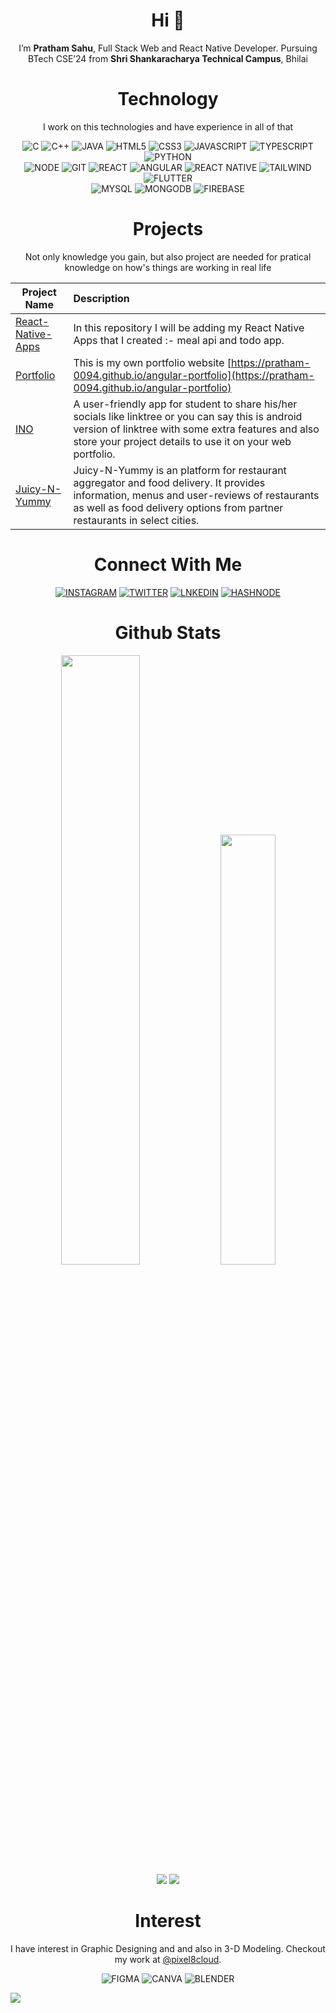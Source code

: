 <h1 align="center">Hi 👋</h1>

<p align="center">I’m <b>Pratham Sahu</b>, Full Stack Web and React Native Developer.
Pursuing BTech CSE’24 from <b>Shri Shankaracharya Technical Campus</b>, Bhilai</p>
 
 
<h1 align="center">Technology</h1>
<p align="center">I work on this technologies and have experience in all of that</p>

<div align="center">
 <img alt="C" src="https://img.shields.io/badge/c-%2300599C.svg?&style=for-the-badge&logo=c&logoColor=white"/>
 <img alt="C++" src="https://img.shields.io/badge/c++-%2300599C.svg?style=for-the-badge&logo=c%2B%2B&logoColor=white"/>
 <img alt="JAVA" src="https://img.shields.io/badge/Java-ED8B00?style=for-the-badge&logo=java&logoColor=white"/>
 <img alt="HTML5" src="https://img.shields.io/badge/HTML5-E34F26?style=for-the-badge&logo=html5&logoColor=white"/>
 <img alt="CSS3" src="https://img.shields.io/badge/CSS3-1572B6?style=for-the-badge&logo=css3&logoColor=white"/>
 <img alt="JAVASCRIPT" src="https://img.shields.io/badge/javascript-%23323330.svg?&style=for-the-badge&logo=javascript&logoColor=%23F7DF1E"/>
 <img alt="TYPESCRIPT" src="https://img.shields.io/badge/TypeScript-007ACC?style=for-the-badge&logo=typescript&logoColor=white"/>
 <img alt="PYTHON" src="https://img.shields.io/badge/python-3670A0?style=for-the-badge&logo=python&logoColor=white"/>
</div>
 
<div align="center">
 <img alt="NODE" src="https://img.shields.io/badge/Node.js-339933?style=for-the-badge&logo=nodedotjs&logoColor=white" />
 <img alt="GIT" src="https://img.shields.io/badge/git%20-%231572B6.svg?&style=for-the-badge&logo=git&logoColor=orange" />
 <img alt="REACT" src="https://img.shields.io/badge/React-20232A?style=for-the-badge&logo=react&logoColor=61DAFB" />
 <img alt="ANGULAR" src="https://img.shields.io/badge/Angular-DD0031?style=for-the-badge&logo=angular&logoColor=white"/>
 <img alt="REACT NATIVE" src="https://img.shields.io/badge/React_Native-20232A?style=for-the-badge&logo=react&logoColor=61DAFB" />
 <img alt="TAILWIND" src="https://img.shields.io/badge/Tailwind_CSS-38B2AC?style=for-the-badge&logo=tailwind-css&logoColor=white"/>
 <img alt="FLUTTER" src="https://img.shields.io/badge/Flutter-%2302569B.svg?style=for-the-badge&logo=Flutter&logoColor=white"/>
</div>

<div align="center">
 <img alt="MYSQL" src="https://img.shields.io/badge/MySQL-005C84?style=for-the-badge&logo=mysql&logoColor=white" />
 <img alt="MONGODB" src="https://img.shields.io/badge/MongoDB-4EA94B?style=for-the-badge&logo=mongodb&logoColor=white" />
 <img alt="FIREBASE" src="https://img.shields.io/badge/firebase-ffca28?style=for-the-badge&logo=firebase&logoColor=black" />
</div>


<h1 align="center">Projects</h1>
<p align="center">Not only knowledge you gain, but also project are needed for pratical knowledge on how's things are working in real life</p>

|Project Name|Description|
|--------|:----|  
|[React-Native-Apps](https://github.com/pratham-0094/React-Native-Apps)| In this repository I will be adding my React Native Apps that I created :- meal api and todo app. | 
|[Portfolio](https://github.com/pratham-0094/angular-portfolio)| This is my own portfolio website [https://pratham-0094.github.io/angular-portfolio](https://pratham-0094.github.io/angular-portfolio)| 
|[INO](https://github.com/prakhar-5447/INO)| A user-friendly app for student to share his/her socials like linktree or you can say this is android version of linktree with some extra features and also store your project details to use it on your web portfolio. |
|[Juicy-N-Yummy](https://github.com/pratham-0094/Juicy-N-Yummy)| Juicy-N-Yummy is an platform for restaurant aggregator and food delivery. It provides information, menus and user-reviews of restaurants as well as food delivery options from partner restaurants in select cities. |
 
 
<h1 align="center">Connect With Me</h1>

<p align="center">
 <a href="https://instagram.com/pratham_0094"><img alt="INSTAGRAM" src="https://img.shields.io/badge/Instagram-E4405F?style=for-the-badge&logo=instagram&logoColor=white"/></a>
 <a href="https://twitter.com/pratham_0094"><img alt="TWITTER" src="https://img.shields.io/badge/Twitter-1DA1F2?style=for-the-badge&logo=twitter&logoColor=white"/></a>
 <a href="https://www.linkedin.com/in/pratham-sahu-513a00206"><img alt="LNKEDIN" src="https://img.shields.io/badge/linkedin-%230077B5.svg?style=for-the-badge&logo=linkedin&logoColor=white"/></a>
 <a href="https://discord.gg/yS4RsAkDHv"><img alt="HASHNODE" src="https://img.shields.io/badge/Discord-5865F2?style=for-the-badge&logo=discord&logoColor=white" /></a>
</p>
  
  
<h1 align="center">Github Stats</h1>

<div align="center" >
<img width="50%" src="https://github-readme-stats.vercel.app/api?username=pratham-0094&show_icons=true">
<img width="42%" src="https://github-readme-stats.vercel.app/api/top-langs/?username=pratham-0094&layout=compact">
</div> 
 <div align="center">
 <img src="https://github-readme-streak-stats.herokuapp.com/?user=pratham-0094&)">
 <img src="https://activity-graph.herokuapp.com/graph?username=pratham-0094&bg_color=FFFFFF&color=000000&line=000000&point=00FF00"></div>
 

<h1 align="center">Interest</h1>

<p align="center">
 I have interest in Graphic Designing and and also in 3-D Modeling. Checkout my work at
 <a href="https://instagram.com/pixel8cloud">@pixel8cloud</a>.
</p>
 
<div align="center" >
 <img alt="FIGMA" src="https://img.shields.io/badge/Figma-F24E1E?style=for-the-badge&logo=figma&logoColor=white" />
 <img alt="CANVA" src="https://img.shields.io/badge/Canva-%2300C4CC.svg?&style=for-the-badge&logo=Canva&logoColor=white" />
 <img alt="BLENDER" src="https://img.shields.io/badge/blender-%23F5792A.svg?style=for-the-badge&logo=blender&logoColor=white" />
</div> 


![](https://visitcount.itsvg.in/api?id=pratham-0094&icon=0&color=0)
<!---
pratham-0094/pratham-0094 is a ✨ special ✨ repository because its `README.md` (this file) appears on your GitHub profile.
You can click the Preview link to take a look at your changes.
--->
